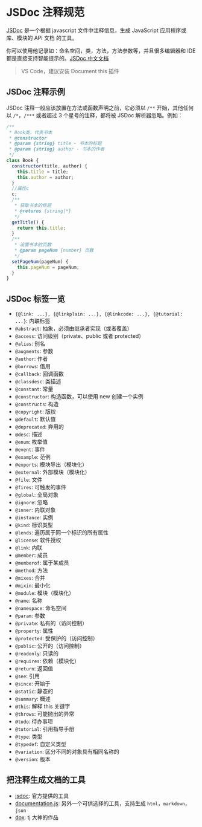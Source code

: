 # JSDoc 注释规范

[JSDoc](http://usejsdoc.org/) 是一个根据 javascript 文件中注释信息，生成 JavaScript 应用程序或库、模块的 API 文档 的工具。

你可以使用他记录如：命名空间，类，方法，方法参数等，并且很多编辑器和 IDE 都是直接支持智能提示的。[JSDoc 中文文档](http://www.css88.com/doc/jsdoc/)

> VS Code，建议安装 Document this 插件

## JSDoc 注释示例

JSDoc 注释一般应该放置在方法或函数声明之前，它必须以 `/**` 开始，其他任何以 `/*`，`/***` 或者超过 3 个星号的注释，都将被 JSDoc 解析器忽略。例如：

```js
/**
 * Book类，代表书本
 * @constructor
 * @param {string} title - 书本的标题
 * @param {string} author - 书本的作者
 */
class Book {
  constructor(title, author) {
    this.title = title;
    this.author = author;
  }
  //属性c
  c;
  /**
   * 获取书本的标题
   * @returns {string|*}
   */
  getTitle() {
    return this.title;
  }
  /**
   * 设置书本的页数
   * @param pageNum {number} 页数
   */
  setPageNum(pageNum) {
    this.pageNum = pageNum;
  }
}
```

## JSDoc 标签一览

- `{@link: ...}, {@linkplain: ...}, {@linkcode: ...}, {@tutorial: ...}`: 内联标签
- `@abstract`: 抽象，必须由继承者实现（或者覆盖）
- `@access`: 访问级别（private、public 或者 protected）
- `@alias`: 别名
- `@augments`: 参数
- `@author`: 作者
- `@borrows`: 借用
- `@callback`: 回调函数
- `@classdesc`: 类描述
- `@constant`: 常量
- `@constructor`: 构造函数，可以使用 new 创建一个实例
- `@constructs`: 构造
- `@copyright`: 版权
- `@default`: 默认值
- `@deprecated`: 弃用的
- `@desc`: 描述
- `@enum`: 枚举值
- `@event`: 事件
- `@example`: 范例
- `@exports`: 模块导出（模块化）
- `@external`: 外部模块（模块化）
- `@file`: 文件
- `@fires`: 可触发的事件
- `@global`: 全局对象
- `@ignore`: 忽略
- `@inner`: 内联对象
- `@instance`: 实例
- `@kind`: 标识类型
- `@lends`: 遍历属于同一个标识的所有属性
- `@license`: 软件授权
- `@link`: 内联
- `@member`: 成员
- `@memberof`: 属于某成员
- `@method`: 方法
- `@mixes`: 合并
- `@mixin`: 最小化
- `@module`: 模块（模块化）
- `@name`: 名称
- `@namespace`: 命名空间
- `@param`: 参数
- `@private`: 私有的（访问控制）
- `@property`: 属性
- `@protected`: 受保护的（访问控制）
- `@public`: 公开的（访问控制）
- `@readonly`: 只读的
- `@requires`: 依赖（模块化）
- `@return`: 返回值
- `@see`: 引用
- `@since`: 开始于
- `@static`: 静态的
- `@summary`: 概述
- `@this`: 解释 this 关键字
- `@throws`: 可能抛出的异常
- `@todo`: 待办事项
- `@tutorial`: 引用指导手册
- `@type`: 类型
- `@typedef`: 自定义类型
- `@variation`: 区分不同的对象具有相同名称的
- `@version`: 版本

## 把注释生成文档的工具

- [jsdoc](https://github.com/jsdoc3/jsdoc): 官方提供的工具
- [documentation.js](https://github.com/documentationjs/documentation): 另外一个可供选择的工具，支持生成 `html`，`markdown`， `json`
- [dox](https://github.com/tj/dox): tj 大神的作品

